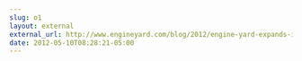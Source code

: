 ```yaml
---
slug: o1
layout: external
external_url: http://www.engineyard.com/blog/2012/engine-yard-expands-iaas-offerings-with-hp-cloud-services/
date: 2012-05-10T08:28:21-05:00
---
```

